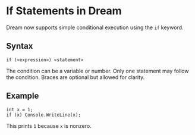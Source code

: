 If Statements in Dream
======================

Dream now supports simple conditional execution using the `if` keyword.

Syntax
------

```
if (<expression>) <statement>
```

The condition can be a variable or number. Only one statement may follow the condition. Braces are optional but allowed for clarity.

Example
-------

```
int x = 1;
if (x) Console.WriteLine(x);
```

This prints `1` because `x` is nonzero.

